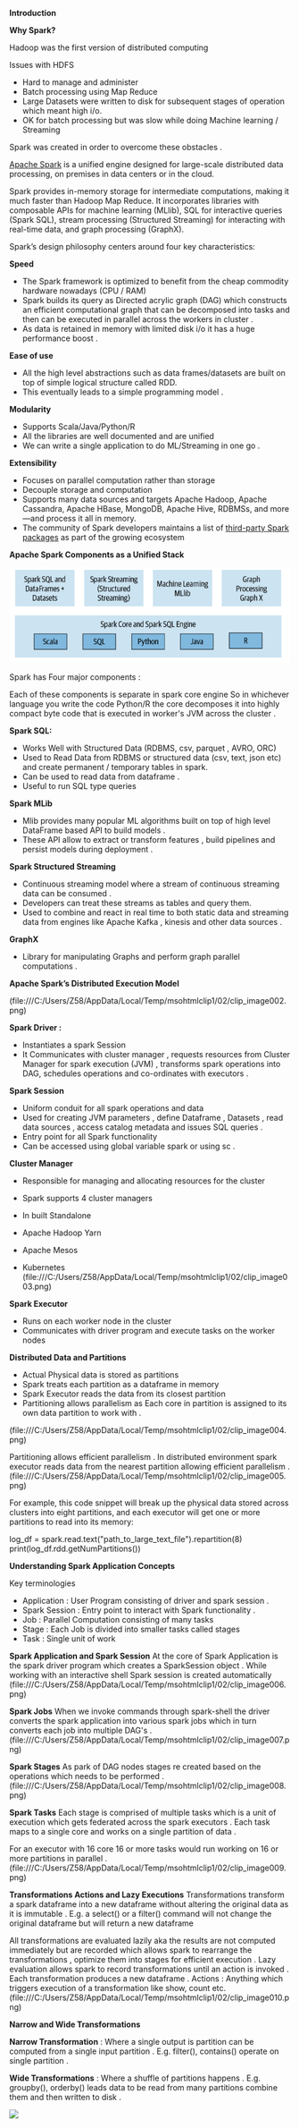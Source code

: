 
**Introduction**

**Why Spark?**

Hadoop was the first version of distributed computing

Issues with HDFS

  - Hard to manage and administer
  - Batch processing using Map Reduce
  - Large Datasets were written to disk for subsequent stages of operation which meant high i/o.
  - OK for batch processing but was slow while doing Machine learning / Streaming

Spark was created in order to overcome these obstacles .

[Apache Spark](https://spark.apache.org/) is a unified engine designed for large-scale distributed data processing, on premises in data centers or in the cloud.

Spark provides in-memory storage for intermediate computations, making it much faster than Hadoop Map Reduce. It incorporates libraries with composable APIs for machine learning (MLlib), SQL for interactive queries (Spark SQL), stream processing (Structured Streaming) for interacting with real-time data, and graph processing (GraphX).

Spark’s design philosophy centers around four key characteristics:

**Speed**
-   The Spark framework is optimized to benefit from the cheap commodity hardware nowadays (CPU / RAM)
-   Spark builds its query as Directed acrylic graph (DAG) which constructs an efficient computational graph that can be decomposed into tasks and then can be executed in parallel across the workers in cluster .
-   As data is retained in memory with limited disk i/o it has a huge performance boost .

**Ease of use**
-   All the high level abstractions such as data frames/datasets are built on top of simple logical structure called RDD.
-   This eventually leads to a simple programming model .

**Modularity**
-   Supports Scala/Java/Python/R
-   All the libraries are well documented and are unified
-   We can write a single application to do ML/Streaming in one go .

**Extensibility**
-   Focuses on parallel computation rather than storage
-   Decouple storage and computation
-   Supports many data sources and targets Apache Hadoop, Apache Cassandra, Apache HBase, MongoDB, Apache Hive, RDBMSs, and more—and process it all in memory.
-   The community of Spark developers maintains a list of [third-party Spark packages](https://oreil.ly/2tIVP) as part of the growing ecosystem

**Apache Spark Components as a Unified Stack**

![](/docs/GettinsStarted/overview.png)


Spark has Four major components :

Each of these components is separate in spark core engine So in whichever language you write the code Python/R the core decomposes it into highly compact byte code that is executed in worker's JVM across the cluster .

**Spark SQL:**

-   Works Well with Structured Data (RDBMS, csv, parquet , AVRO, ORC)
-   Used to Read Data from RDBMS or structured data (csv, text, json etc) and create permanent / temporary tables in spark.
-   Can be used to read data from dataframe .
-   Useful to run SQL type queries

**Spark MLib**

-   Mlib provides many popular ML algorithms built on top of high level DataFrame based API to build models .
-   These API allow to extract or transform features , build pipelines and persist models during deployment .

**Spark Structured Streaming**

-   Continuous streaming model where a stream of continuous streaming data can be consumed .
-   Developers can treat these streams as tables and query them.
-   Used to combine and react in real time to both static data and streaming data from engines like Apache Kafka , kinesis and other data sources .

**GraphX**

-   Library for manipulating Graphs and perform graph parallel computations .

**Apache Spark’s Distributed Execution Model**

(file:///C:/Users/Z58/AppData/Local/Temp/msohtmlclip1/02/clip_image002.png)

**Spark Driver :**

-   Instantiates a spark Session
-   It Communicates with cluster manager , requests resources from Cluster Manager for spark execution (JVM) , transforms spark operations into DAG, schedules operations and co-ordinates with executors .

**Spark Session**

-   Uniform conduit for all spark operations and data
-   Used for creating JVM parameters , define Dataframe , Datasets , read data sources , access catalog metadata and issues SQL queries .
-   Entry point for all Spark functionality
-   Can be accessed using global variable spark or using sc .

**Cluster Manager**

-   Responsible for managing and allocating resources for the cluster
-   Spark supports 4 cluster managers

-   In built Standalone
-   Apache Hadoop Yarn
-   Apache Mesos
-   Kubernetes
(file:///C:/Users/Z58/AppData/Local/Temp/msohtmlclip1/02/clip_image003.png)

**Spark Executor**

-   Runs on each worker node in the cluster
-   Communicates with driver program and execute tasks on the worker nodes

**Distributed Data and Partitions**

-   Actual Physical data is stored as partitions
-   Spark treats each partition as a dataframe in memory
-   Spark Executor reads the data from its closest partition
-   Partitioning allows parallelism as Each core in partition is assigned to its own data partition to work with .

(file:///C:/Users/Z58/AppData/Local/Temp/msohtmlclip1/02/clip_image004.png)

Partitioning allows efficient parallelism . In distributed environment spark executor reads data from the nearest partition allowing efficient parallelism .
(file:///C:/Users/Z58/AppData/Local/Temp/msohtmlclip1/02/clip_image005.png)

For example, this code snippet will break up the physical data stored across clusters into eight partitions, and each executor will get one or more partitions to read into its memory:

log_df = spark.read.text("path_to_large_text_file").repartition(8)  
print(log_df.rdd.getNumPartitions())

**Understanding Spark Application Concepts**

Key terminologies

-   Application : User Program consisting of driver and spark session .
-   Spark Session : Entry point to interact with Spark functionality .
-   Job : Parallel Computation consisting of many tasks
-   Stage : Each Job is divided into smaller tasks called stages
-   Task : Single unit of work

**Spark Application and Spark Session**
At the core of Spark Application is the spark driver program which creates a SparkSession object .
While working with an interactive shell Spark session is created automatically
(file:///C:/Users/Z58/AppData/Local/Temp/msohtmlclip1/02/clip_image006.png)

**Spark Jobs**
When we invoke commands through spark-shell the driver converts the spark application into various spark jobs which in turn converts each job into multiple DAG's .
(file:///C:/Users/Z58/AppData/Local/Temp/msohtmlclip1/02/clip_image007.png)

**Spark Stages**
As park of DAG nodes stages re created based on the operations which needs to be performed .
(file:///C:/Users/Z58/AppData/Local/Temp/msohtmlclip1/02/clip_image008.png)

**Spark Tasks**
Each stage is comprised of multiple tasks which is a unit of execution which gets federated across the spark executors . Each task maps to a single core and works on a single partition of data .

For an executor with 16 core 16 or more tasks would run working on 16 or more partitions in parallel .
(file:///C:/Users/Z58/AppData/Local/Temp/msohtmlclip1/02/clip_image009.png)

**Transformations Actions and Lazy Executions**
Transformations transform a spark dataframe into a new dataframe without altering the original data as it is immutable . E.g. a select() or a filter() command will not change the original dataframe but will return a new dataframe

All transformations are evaluated lazily aka the results are not computed immediately but are recorded which allows spark to rearrange the transformations , optimize them into stages for efficient execution . Lazy evaluation allows spark to record transformations until an action is invoked . Each transformation produces a new dataframe .
Actions : Anything which triggers execution of a transformation like show, count etc.
(file:///C:/Users/Z58/AppData/Local/Temp/msohtmlclip1/02/clip_image010.png)

**Narrow and Wide Transformations**

**Narrow Transformation** : Where a single output is partition can be computed from a single input partition . E.g. filter(), contains() operate on single partition .

**Wide Transformations** : Where a shuffle of partitions happens . E.g. groupby(), orderby() leads data to be read from many partitions combine them and then written to disk .

![](file:///C:/Users/Z58/AppData/Local/Temp/msohtmlclip1/02/clip_image011.png)

